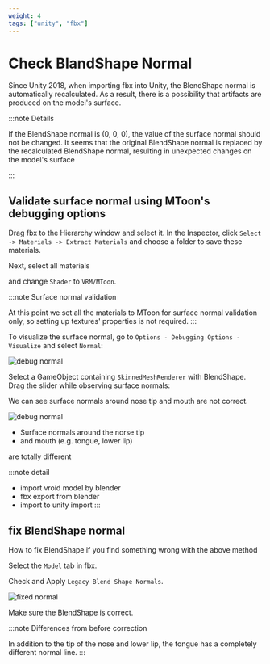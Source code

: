```yaml
---
weight: 4
tags: ["unity", "fbx"]
---
```


# Check BlandShape Normal

Since Unity 2018, when importing fbx into Unity, the BlendShape normal is automatically recalculated. As a result, there is a possibility that artifacts are produced on the model's surface.

:::note Details

If the BlendShape normal is (0, 0, 0), the value of the surface normal should not be changed. It seems that the original BlendShape normal is replaced by the recalculated BlendShape normal, resulting in unexpected changes on the model's surface

:::

## Validate surface normal using MToon's debugging options

Drag fbx to the Hierarchy window and select it. In the Inspector, click `Select -> Materials -> Extract Materials` and choose a folder to save these materials.

Next, select all materials

and change `Shader` to `VRM/MToon`.

:::note Surface normal validation

At this point we set all the materials to MToon for surface normal validation only, so setting up textures' properties is not required.
:::

To visualize the surface normal, go to `Options - Debugging Options - Visualize` and select `Normal`:

![debug normal](/images/vrm/mtoon_normal.gif)

Select a GameObject containing `SkinnedMeshRenderer` with BlendShape. Drag the slider while observing surface normals:

We can see surface normals around nose tip and mouth are not correct.

![debug normal](/images/vrm/broken_normal.jpg)

* Surface normals around the norse tip
* and mouth (e.g. tongue, lower lip)

are totally different 

:::note detail

* import vroid model by blender
* fbx export from blender
* import to unity import
:::

## fix BlendShape normal

How to fix BlendShape if you find something wrong with the above method

Select the `Model` tab in fbx.

Check and Apply `Legacy Blend Shape Normals`.

![fixed normal](/images/vrm/legacy_normal_fixed.jpg)

Make sure the BlendShape is correct.

:::note Differences from before correction

In addition to the tip of the nose and lower lip, the tongue has a completely different normal line.
:::

